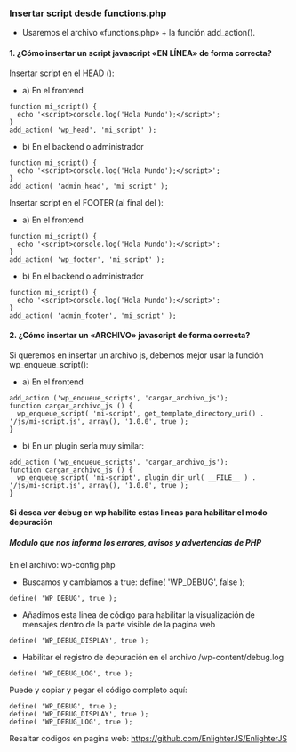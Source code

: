 ### Insertar script desde functions.php

* Usaremos el archivo «functions.php» + la función add_action().

#### 1. ¿Cómo insertar un script javascript «EN LÍNEA» de forma correcta?
Insertar script en el HEAD (<head></head>):

* a) En el frontend
```
function mi_script() {
  echo '<script>console.log('Hola Mundo');</script>';
}
add_action( 'wp_head', 'mi_script' );
```

* b) En el backend o administrador
```
function mi_script() {
  echo '<script>console.log('Hola Mundo');</script>';
}
add_action( 'admin_head', 'mi_script' );
```


Insertar script en el FOOTER (al final del </body>):

* a) En el frontend
```
function mi_script() {
  echo '<script>console.log('Hola Mundo');</script>';
}
add_action( 'wp_footer', 'mi_script' );
```

* b) En el backend o administrador
```
function mi_script() {
  echo '<script>console.log('Hola Mundo');</script>';
}
add_action( 'admin_footer', 'mi_script' );
```


#### 2. ¿Cómo insertar un «ARCHIVO» javascript de forma correcta?

Si queremos en insertar un archivo js, debemos mejor usar la función wp_enqueue_script():


* a) En el frontend
```
add_action ('wp_enqueue_scripts', 'cargar_archivo_js');
function cargar_archivo_js () {
  wp_enqueue_script( 'mi-script', get_template_directory_uri() . '/js/mi-script.js', array(), '1.0.0', true );
}
```

* b) En un plugin sería muy similar:
```
add_action ('wp_enqueue_scripts', 'cargar_archivo_js');
function cargar_archivo_js () {
  wp_enqueue_script( 'mi-script', plugin_dir_url( __FILE__ ) . '/js/mi-script.js', array(), '1.0.0', true );
}
```

#### Si desea ver debug en wp habilite estas lineas para habilitar el modo depuración
##### Modulo que nos informa los errores, avisos y advertencias de PHP
En el archivo: wp-config.php

* Buscamos y cambiamos a true: define( 'WP_DEBUG', false );

```
define( 'WP_DEBUG', true );
```

* Añadimos esta linea de código para habilitar la visualización de mensajes dentro de la parte visible de la pagina web
```
define( 'WP_DEBUG_DISPLAY', true );
```

* Habilitar el registro de depuración en el archivo /wp-content/debug.log
```
define( 'WP_DEBUG_LOG', true );
```

Puede y copiar y pegar el código completo aquí:
```
define( 'WP_DEBUG', true );
define( 'WP_DEBUG_DISPLAY', true );
define( 'WP_DEBUG_LOG', true );
```


Resaltar codigos en pagina web: https://github.com/EnlighterJS/EnlighterJS
